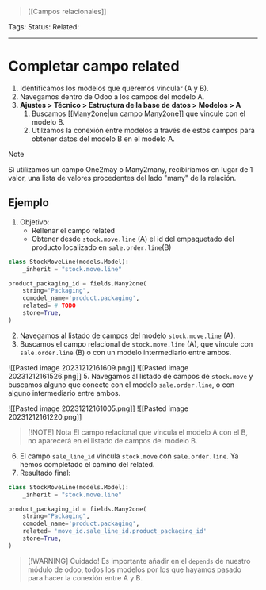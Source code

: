 > [[Campos relacionales]]

Tags: 
Status: 
Related:

___

# Completar campo related

1. Identificamos los modelos que queremos vincular (A y B).
2. Navegamos dentro de Odoo a los campos del modelo A.
3. **Ajustes > Técnico > Estructura de la base de datos > Modelos > A**
	1. Buscamos [[Many2one|un campo Many2one]] que vincule con el modelo B.
	2. Utilzamos la conexión entre modelos a través de estos campos para obtener datos del modelo B en el modelo A.

> [!NOTE]
> Si utilizamos un campo One2may o Many2many, recibiriamos en lugar de 1 valor, una lista de valores procedentes del lado "many" de la relación.


## Ejemplo

1. Objetivo:
	- Rellenar el campo related
	- Obtener desde `stock.move.line` (A) el id del empaquetado del producto localizado en `sale.order.line`(B)

```python
class StockMoveLine(models.Model):  
    _inherit = "stock.move.line"

product_packaging_id = fields.Many2one(  
    string="Packaging",  
    comodel_name='product.packaging',  
    related= # TODO
    store=True,  
)
```

2. Navegamos al listado de campos del modelo `stock.move.line` (A).
3. Buscamos el campo relacional de `stock.move.line` (A), que vincule con `sale.order.line` (B) o con un modelo intermediario entre ambos.
   
![[Pasted image 20231212161609.png]]
![[Pasted image 20231212161526.png]]
5. Navegamos al listado de campos de `stock.move` y buscamos alguno que conecte con el modelo `sale.order.line`, o con alguno intermediario entre ambos.

   
![[Pasted image 20231212161005.png]]
![[Pasted image 20231212161220.png]]

> [!NOTE] Nota
> El campo relacional que vincula el modelo A con el B, no aparecerá en el listado de campos del modelo B.


6. El campo `sale_line_id` vincula `stock.move` con `sale.order.line`. Ya hemos completado el camino del related.
7. Resultado final:
   
```python
class StockMoveLine(models.Model):  
    _inherit = "stock.move.line"

product_packaging_id = fields.Many2one(  
    string="Packaging",  
    comodel_name='product.packaging',  
    related= 'move_id.sale_line_id.product_packaging_id'
    store=True,  
)
```

>[!WARNING] Cuidado!
>Es importante añadir en el `depends` de nuestro módulo de odoo, todos los modelos por los que hayamos pasado para hacer la conexión entre A y B.
